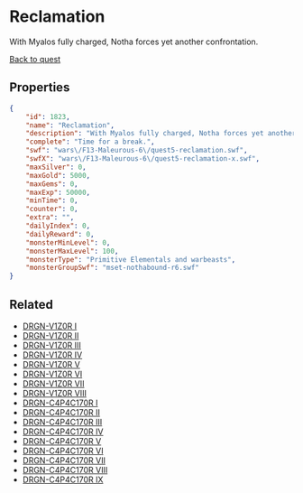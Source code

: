 # Reclamation

With Myalos fully charged, Notha forces yet another confrontation.

[Back to quest](../quests.md)

## Properties

```json
{
    "id": 1823,
    "name": "Reclamation",
    "description": "With Myalos fully charged, Notha forces yet another confrontation.",
    "complete": "Time for a break.",
    "swf": "wars\/F13-Maleurous-6\/quest5-reclamation.swf",
    "swfX": "wars\/F13-Maleurous-6\/quest5-reclamation-x.swf",
    "maxSilver": 0,
    "maxGold": 5000,
    "maxGems": 0,
    "maxExp": 50000,
    "minTime": 0,
    "counter": 0,
    "extra": "",
    "dailyIndex": 0,
    "dailyReward": 0,
    "monsterMinLevel": 0,
    "monsterMaxLevel": 100,
    "monsterType": "Primitive Elementals and warbeasts",
    "monsterGroupSwf": "mset-nothabound-r6.swf"
}
```

## Related

- [DRGN-V1Z0R I](../items/20208-drgn-v1z0r-i.md)
- [DRGN-V1Z0R II](../items/20209-drgn-v1z0r-ii.md)
- [DRGN-V1Z0R III](../items/20210-drgn-v1z0r-iii.md)
- [DRGN-V1Z0R IV](../items/20211-drgn-v1z0r-iv.md)
- [DRGN-V1Z0R V](../items/20212-drgn-v1z0r-v.md)
- [DRGN-V1Z0R VI](../items/20213-drgn-v1z0r-vi.md)
- [DRGN-V1Z0R VII](../items/20214-drgn-v1z0r-vii.md)
- [DRGN-V1Z0R VIII](../items/20215-drgn-v1z0r-viii.md)
- [DRGN-C4P4C170R I](../items/20229-drgn-c4p4c170r-i.md)
- [DRGN-C4P4C170R II](../items/20230-drgn-c4p4c170r-ii.md)
- [DRGN-C4P4C170R III](../items/20231-drgn-c4p4c170r-iii.md)
- [DRGN-C4P4C170R IV](../items/20232-drgn-c4p4c170r-iv.md)
- [DRGN-C4P4C170R V](../items/20233-drgn-c4p4c170r-v.md)
- [DRGN-C4P4C170R VI](../items/20234-drgn-c4p4c170r-vi.md)
- [DRGN-C4P4C170R VII](../items/20235-drgn-c4p4c170r-vii.md)
- [DRGN-C4P4C170R VIII](../items/20236-drgn-c4p4c170r-viii.md)
- [DRGN-C4P4C170R IX](../items/20237-drgn-c4p4c170r-ix.md)

